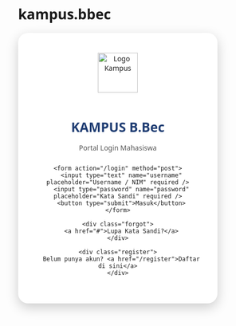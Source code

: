 # kampus.bbec<!DOCTYPE html>
<html lang="id">
<head>
  <meta charset="UTF-8" />
  <meta name="viewport" content="width=device-width, initial-scale=1.0" />
  <title>Login - KAMPUS B.Bec</title>
  <style>
    * {
      box-sizing: border-box;
      font-family: 'Segoe UI', Tahoma, sans-serif;
    }

    body {
      margin: 0;
      padding: 0;
      background: linear-gradient(135deg, #1e3c72, #2a5298);
      height: 100vh;
      display: flex;
      justify-content: center;
      align-items: center;
    }

    .login-container {
      background-color: #ffffff;
      padding: 40px 30px;
      border-radius: 20px;
      box-shadow: 0 8px 24px rgba(0, 0, 0, 0.2);
      width: 100%;
      max-width: 400px;
      text-align: center;
    }

    .logo {
      width: 80px;
      height: 80px;
      margin-bottom: 15px;
    }

    .login-container h1 {
      font-size: 26px;
      color: #1e3c72;
      margin-bottom: 5px;
    }

    .login-container p {
      font-size: 14px;
      color: #555;
      margin-bottom: 25px;
    }

    input[type="text"],
    input[type="password"] {
      width: 100%;
      padding: 12px;
      margin: 8px 0;
      border: 1px solid #ccc;
      border-radius: 10px;
      font-size: 15px;
    }

    button {
      width: 100%;
      padding: 12px;
      background-color: #2a5298;
      color: #fff;
      font-size: 16px;
      border: none;
      border-radius: 10px;
      margin-top: 15px;
      cursor: pointer;
      transition: 0.3s ease;
    }

    button:hover {
      background-color: #1e3c72;
    }

    .forgot,
    .register {
      margin-top: 12px;
      font-size: 14px;
    }

    .forgot a,
    .register a {
      color: #2a5298;
      text-decoration: none;
    }

    .forgot a:hover,
    .register a:hover {
      text-decoration: underline;
    }

    @media (max-width: 500px) {
      .login-container {
        padding: 30px 20px;
      }
    }
  </style>
</head>
<body>
  <div class="login-container">
    <img src="https://encrypted-tbn0.gstatic.com/images?q=tbn:ANd9GcT0NE3huizM9ig0gCe6N0sr4P5xnGNwAMRI1aQTjEGdp-SXHAhVyKEg8po&s=10" alt="Logo Kampus" class="logo" />
    <h1>KAMPUS B.Bec</h1>
    <p>Portal Login Mahasiswa</p>
    
    <form action="/login" method="post">
      <input type="text" name="username" placeholder="Username / NIM" required />
      <input type="password" name="password" placeholder="Kata Sandi" required />
      <button type="submit">Masuk</button>
    </form>

    <div class="forgot">
      <a href="#">Lupa Kata Sandi?</a>
    </div>

    <div class="register">
      Belum punya akun? <a href="/register">Daftar di sini</a>
    </div>
  </div>
</body>
</html>
